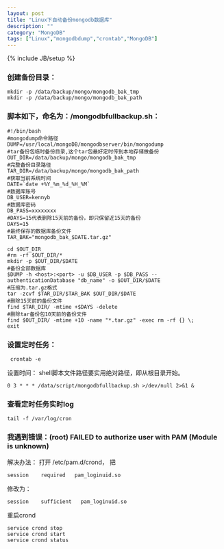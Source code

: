```yaml
---
layout: post
title: "Linux下自动备份mongodb数据库"
description: ""
category: "MongoDB"
tags: ["Linux","mongodbdump","crontab","MongoDB"]
---
```

{% include JB/setup %}


### 创建备份目录：
```
mkdir -p /data/backup/mongo/mongodb_bak_tmp
mkdir -p /data/backup/mongo/mongodb_bak_path
```

### 脚本如下，命名为：/mongodbfullbackup.sh：
```
#!/bin/bash
#mongodump命令路径
DUMP=/usr/local/mongoDB/mongodbserver/bin/mongodump
#tar备份包临时备份目录,这个tar包最好定时传到本地存储做备份
OUT_DIR=/data/backup/mongo/mongodb_bak_tmp
#完整备份目录路径
TAR_DIR=/data/backup/mongo/mongodb_bak_path
#获取当前系统时间
DATE=`date +%Y_%m_%d_%H_%M`
#数据库账号
DB_USER=kennyb
#数据库密码
DB_PASS=xxxxxxxx
#DAYS=15代表删除15天前的备份，即只保留近15天的备份
DAYS=15
#最终保存的数据库备份文件
TAR_BAK="mongodb_bak_$DATE.tar.gz"

cd $OUT_DIR
#rm -rf $OUT_DIR/*
mkdir -p $OUT_DIR/$DATE
#备份全部数据库
$DUMP -h <host>:<port> -u $DB_USER -p $DB_PASS --authenticationDatabase "db_name" -o $OUT_DIR/$DATE
#压缩为.tar.gz格式
tar -zcvf $TAR_DIR/$TAR_BAK $OUT_DIR/$DATE
#删除15天前的备份文件
find $TAR_DIR/ -mtime +$DAYS -delete
#删除tar备份包10天前的备份文件
find $OUT_DIR/ -mtime +10 -name "*.tar.gz" -exec rm -rf {} \;
exit

```

### 设置定时任务：
```
 crontab -e
```

设置时间：
shell脚本文件路径要实用绝对路径，即从根目录开始。
```
0 3 * * * /data/script/mongodbfullbackup.sh >/dev/null 2>&1 &
```

### 查看定时任务实时log
```
tail -f /var/log/cron
```

### 我遇到错误：(root) FAILED to authorize user with PAM (Module is unknown)
解决办法：
打开 /etc/pam.d/crond， 把
```
session    required   pam_loginuid.so 
```
修改为：
```
session    sufficient   pam_loginuid.so
```
重启crond
```
service crond stop
service crond start
service crond status
```
